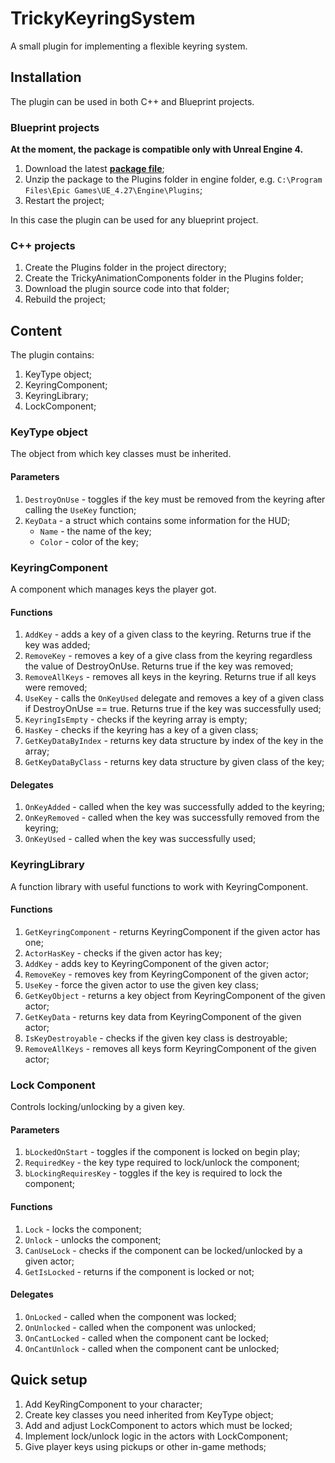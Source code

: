 # TrickyKeyringSystem

A small plugin for implementing a flexible keyring system.

## Installation

The plugin can be used in both C++ and Blueprint projects.

### Blueprint projects

**At the moment, the package is compatible only with Unreal Engine 4.**

1. Download the latest [**package file**](https://github.com/TrickyFatCat/TrickyKeyringSystem/releases/);
2. Unzip the package to the Plugins folder in engine folder, e.g. `C:\Program Files\Epic Games\UE_4.27\Engine\Plugins`;
3. Restart the project;

In this case the plugin can be used for any blueprint project.

### C++ projects

1. Create the Plugins folder in the project directory;
2. Create the TrickyAnimationComponents folder in the Plugins folder;
3. Download the plugin source code into that folder;
4. Rebuild the project;

## Content

The plugin contains:

1. KeyType object;
2. KeyringComponent;
3. KeyringLibrary;
4. LockComponent;

### KeyType object

The object from which key classes must be inherited.

#### Parameters

1. `DestroyOnUse` - toggles if the key must be removed from the keyring after calling the `UseKey` function;
2. `KeyData` - a struct which contains some information for the HUD;
   * `Name` - the name of the key;
   * `Color` - color of the key;

### KeyringComponent

A component which manages keys the player got.

#### Functions

1. `AddKey` - adds a key of a given class to the keyring. Returns true if the key was added;
2. `RemoveKey` - removes a key of a give class from the keyring regardless the value of DestroyOnUse. Returns true if the key was removed;
3. `RemoveAllKeys` - removes all keys in the keyring. Returns true if all keys were removed;
4. `UseKey` - calls the `OnKeyUsed` delegate and removes a key of a given class if DestroyOnUse == true. Returns true if the key was successfully used;
5. `KeyringIsEmpty` - checks if the keyring array is empty;
6. `HasKey` - checks if the keyring has a key of a given class;
7. `GetKeyDataByIndex` - returns key data structure by index of the key in the array;
8. `GetKeyDataByClass` - returns key data structure by given class of the key;

#### Delegates

1. `OnKeyAdded` - called when the key was successfully added to the keyring;
2. `OnKeyRemoved` - called when the key was successfully removed from the keyring;
3. `OnKeyUsed` - called when the key was successfully used;

### KeyringLibrary

A function library with useful functions to work with KeyringComponent.

#### Functions

1. `GetKeyringComponent` - returns KeyringComponent if the given actor has one;
2. `ActorHasKey` - checks if the given actor has key;
3. `AddKey` - adds key to KeyringComponent of the given actor;
4. `RemoveKey` - removes key from KeyringComponent of the given actor;
5. `UseKey` - force the given actor to use the given key class;
6. `GetKeyObject` - returns a key object from KeyringComponent of the given actor;
7. `GetKeyData` - returns key data from KeyringComponent of the given actor;
8. `IsKeyDestroyable` - checks if the given key class is destroyable;
9. `RemoveAllKeys` - removes all keys form KeyringComponent of the given actor;

### Lock Component

Controls locking/unlocking by a given key.

#### Parameters

1. `bLockedOnStart` - toggles if the component is locked on begin play;
2. `RequiredKey` - the key type required to lock/unlock the component;
3. `bLockingRequiresKey` - toggles if the key is required to lock the component;

#### Functions

1. `Lock` - locks the component;
2. `Unlock` - unlocks the component;
3. `CanUseLock` - checks if the component can be locked/unlocked by a given actor;
4. `GetIsLocked` - returns if the component is locked or not;

#### Delegates

1. `OnLocked` - called when the component was locked;
2. `OnUnlocked` - called when the component was unlocked;
3. `OnCantLocked` - called when the component cant be locked;
4. `OnCantUnlock` - called when the component cant be unlocked;

## Quick setup

1. Add KeyRingComponent to your character;
2. Create key classes you need inherited from KeyType object;
3. Add and adjust LockComponent to actors which must be locked;
4. Implement lock/unlock logic in the actors with LockComponent;
5. Give player keys using pickups or other in-game methods;